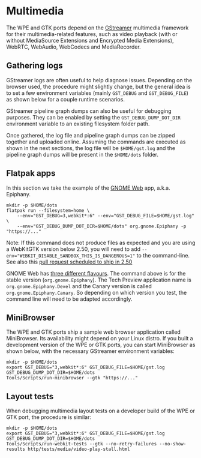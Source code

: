 # Multimedia

The WPE and GTK ports depend on the
[GStreamer](https://gstreamer.freedesktop.org) multimedia framework for their
multimedia-related features, such as video playback (with or without MediaSource
Extensions and Encrypted Media Extensions), WebRTC, WebAudio, WebCodecs and
MediaRecorder.

## Gathering logs

GStreamer logs are often useful to help diagnose issues. Depending on the
browser used, the procedure might slightly change, but the general idea is to
set a few environment variables (mainly `GST_DEBUG` and `GST_DEBUG_FILE`) as
shown below for a couple runtime scenarios.

GStreamer pipeline graph dumps can also be useful for debugging purposes. They
can be enabled by setting the `GST_DEBUG_DUMP_DOT_DIR` environment variable to
an existing filesystem folder path.

Once gathered, the log file and pipeline graph dumps can be zipped together and
uploaded online. Assuming the commands are executed as shown in the next
sections, the log file will be `$HOME/gst.log` and the pipeline graph dumps will
be present in the `$HOME/dots` folder.

## Flatpak apps

In this section we take the example of the [GNOME
Web](https://flathub.org/apps/org.gnome.Epiphany) app, a.k.a. Epiphany.

```shell
mkdir -p $HOME/dots
flatpak run --filesystem=home \
    --env="GST_DEBUG=3,webkit*:6" --env="GST_DEBUG_FILE=$HOME/gst.log" \
    --env="GST_DEBUG_DUMP_DOT_DIR=$HOME/dots" org.gnome.Epiphany -p "https://..."
```

Note: If this command does not produce files as expected and you are using a
WebKitGTK version below 2.50, you will need to add
`--env="WEBKIT_DISABLE_SANDBOX_THIS_IS_DANGEROUS=1"` to the
command-line. See also this [pull request scheduled to ship in
2.50](https://github.com/WebKit/WebKit/pull/43116)

GNOME Web has [three different
flavours](https://gitlab.gnome.org/GNOME/epiphany#download-and-install). The
command above is for the stable version (`org.gnome.Epiphany`). The Tech Preview
application name is `org.gnome.Epiphany.Devel` and the Canary version is called
`org.gnome.Epiphany.Canary`. So depending on which version you test, the
command line will need to be adapted accordingly.

## MiniBrowser

The WPE and GTK ports ship a sample web browser application called MiniBrowser.
Its availability might depend on your Linux distro. If you built a development
version of the WPE or GTK ports, you can start MiniBrowser as shown below, with
the necessary GStreamer environment variables:

```shell
mkdir -p $HOME/dots
export GST_DEBUG="3,webkit*:6" GST_DEBUG_FILE=$HOME/gst.log GST_DEBUG_DUMP_DOT_DIR=$HOME/dots
Tools/Scripts/run-minibrowser --gtk "https://..."
```

## Layout tests

When debugging multimedia layout tests on a developer build of the WPE or GTK
port, the procedure is similar:

```shell
mkdir -p $HOME/dots
export GST_DEBUG="3,webkit*:6" GST_DEBUG_FILE=$HOME/gst.log GST_DEBUG_DUMP_DOT_DIR=$HOME/dots
Tools/Scripts/run-webkit-tests --gtk --no-retry-failures --no-show-results http/tests/media/video-play-stall.html
```

